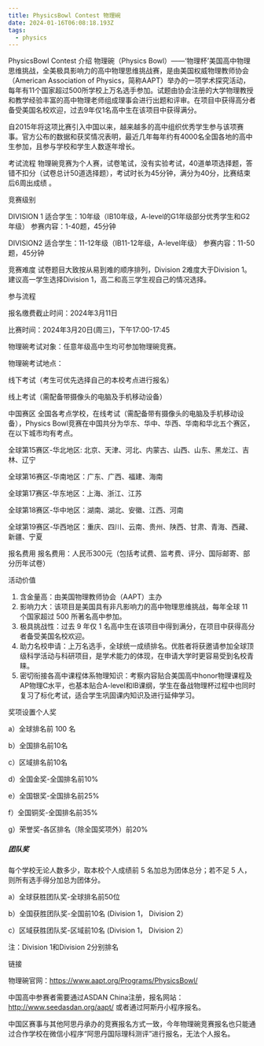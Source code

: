 ```yaml
---
title: PhysicsBowl Contest 物理碗
date: 2024-01-16T06:08:18.193Z
tags:
  - physics
---
```



PhysicsBowl Contest 介绍
物理碗（Physics Bowl）——‘物理杯’美国高中物理思维挑战，全美极具影响力的高中物理思维挑战赛，是由美国权威物理教师协会（American Association of Physics，简称AAPT）举办的一项学术探究活动，每年有11个国家超过500所学校上万名选手参加。试题由协会注册的大学物理教授和教学经验丰富的高中物理老师组成理事会进行出题和评审。在项目中获得高分者备受美国名校欢迎，过去9年仅1名高中生在该项目中获得满分。

自2015年将这项比赛引入中国以来，越来越多的高中组织优秀学生参与该项赛事。官方公布的数据和获奖情况表明，最近几年每年约有4000名全国各地的高中生参加，且参与学校和学生人数逐年增长。

考试流程
物理碗竞赛为个人赛，试卷笔试，没有实验考试，40道单项选择题，答错不扣分（试卷总计50道选择题），考试时长为45分钟，满分为40分，比赛结束后6周出成绩 。

竞赛级别

DIVISION 1
适合学生：10年级（IB10年级，A-level的G1年级部分优秀学生和G2年级）
参赛内容：1-40题，45分钟

DIVISION2
适合学生：11-12年级（IB11-12年级，A-level年级）
参赛内容：11-50题，45分钟

竞赛难度
试卷题目大致按从易到难的顺序排列，Division 2难度大于Division 1。建议高一学生选择Division 1，高二和高三学生视自己的情况选择。

参与流程

报名缴费截止时间：2024年3月11日

比赛时间：2024年3月20日(周三)，下午17:00-17:45

物理碗考试对象：任意年级高中生均可参加物理碗竞赛。

物理碗考试地点：

线下考试（考生可优先选择自己的本校考点进行报名）

线上考试（需配备带摄像头的电脑及手机移动设备）

中国赛区
全国各考点学校，在线考试（需配备带有摄像头的电脑及手机移动设备），Physics Bowl竞赛在中国共分为华东、华中、华西、华南和华北五个赛区，在以下城市均有考点。

全球第15赛区-华北地区: 北京、天津、河北、内蒙古、山西、山东、黑龙江、吉林、辽宁

全球第16赛区-华南地区：广东、广西、福建、海南

全球第17赛区-华东地区：上海、浙江、江苏

全球第18赛区-华中地区：湖南、湖北、安徽、江西、河南

全球第19赛区-华西地区：重庆、四川、云南、贵州、陕西、甘肃、青海、西藏、新疆、宁夏

报名费用
报名费用：人民币300元（包括考试费、监考费、评分、国际邮寄、部分历年试卷）

活动价值

1. 含金量高：由美国物理教师协会（AAPT）主办
2. 影响力大：该项目是美国具有非凡影响力的高中物理思维挑战，每年全球 11 个国家超过 500 所著名高中参加。
3. 极具挑战性：过去 9 年仅 1 名高中生在该项目中得到满分，在项目中获得高分者备受美国名校欢迎。
4. 助力名校申请：上万名选手，全球统一成绩排名。优胜者将获邀请参加全球顶级科学活动与科研项目，是学术能力的体现，在申请大学时更容易受到名校青睐。
5. 密切衔接各高中课程体系物理知识：考察内容贴合美国高中honor物理课程及AP物理C水平，也基本贴合A-level和IB课纲，学生在备战物理杯过程中也同时复习了标化考试，适合学生巩固课内知识及进行延伸学习。

奖项设置个人奖

a）全球排名前 100 名

b）全国排名前10名

c）区域排名前10名

d）全国金奖-全国排名前10%

e）全国银奖-全国排名前25%

f）全国铜奖-全国排名前35%

g）荣誉奖-各区排名（除全国奖项外）前20%

##### 团队奖

每个学校无论人数多少，取本校个人成绩前 5 名加总为团体总分；若不足 5 人，则所有选手得分加总为团体分。

a）全球获胜团队奖-全球排名前50位

b）全国获胜团队奖-全国前10名 (Division 1， Division 2）

c）区域获胜团队奖-区域前10名 (Division 1， Division 2）

注：Division 1和Division 2分别排名

链接

物理碗官网：https://www.aapt.org/Programs/PhysicsBowl/

中国高中参赛者需要通过ASDAN China注册，报名网站：http://www.seedasdan.org/aapt/
或者通过阿斯丹小程序报名。

中国区赛事与其他阿思丹承办的竞赛报名方式一致，今年物理碗竞赛报名也只能通过合作学校在微信小程序“阿思丹国际理科测评”进行报名，无法个人报名。
